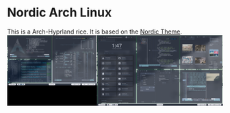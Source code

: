 # Nordic Arch Linux

This is a Arch-Hyprland rice. It is based on the [Nordic Theme](https://www.nordtheme.com/).
![screenshot](./assets/240702_01h47m49s_screenshot.png)
